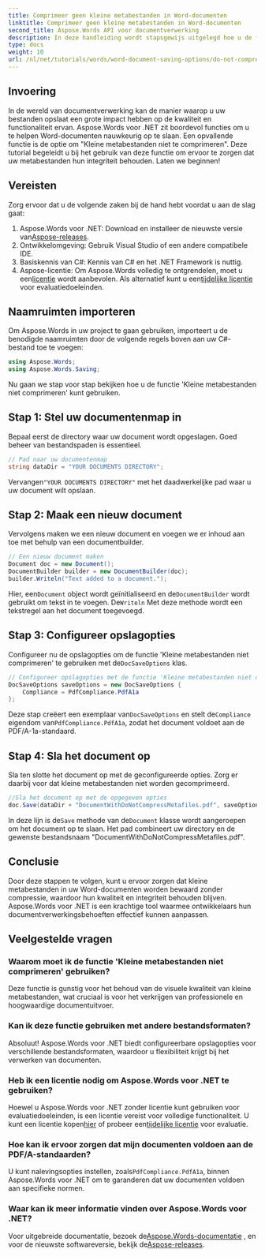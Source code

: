 ```yaml
---
title: Comprimeer geen kleine metabestanden in Word-documenten
linktitle: Comprimeer geen kleine metabestanden in Word-documenten
second_title: Aspose.Words API voor documentverwerking
description: In deze handleiding wordt stapsgewijs uitgelegd hoe u de functie 'Kleine metabestanden niet comprimeren' kunt gebruiken. Zo zorgt u ervoor dat uw documenten hun integriteit en kwaliteit behouden tijdens het opslagproces.
type: docs
weight: 10
url: /nl/net/tutorials/words/word-document-saving-options/do-not-compress-small-metafiles-word-documents/
---
```

## Invoering

In de wereld van documentverwerking kan de manier waarop u uw bestanden opslaat een grote impact hebben op de kwaliteit en functionaliteit ervan. Aspose.Words voor .NET zit boordevol functies om u te helpen Word-documenten nauwkeurig op te slaan. Een opvallende functie is de optie om "Kleine metabestanden niet te comprimeren". Deze tutorial begeleidt u bij het gebruik van deze functie om ervoor te zorgen dat uw metabestanden hun integriteit behouden. Laten we beginnen!

## Vereisten

Zorg ervoor dat u de volgende zaken bij de hand hebt voordat u aan de slag gaat:

1.  Aspose.Words voor .NET: Download en installeer de nieuwste versie van[Aspose-releases](https://releases.aspose.com/words/net/).
2. Ontwikkelomgeving: Gebruik Visual Studio of een andere compatibele IDE.
3. Basiskennis van C#: Kennis van C# en het .NET Framework is nuttig.
4.  Aspose-licentie: Om Aspose.Words volledig te ontgrendelen, moet u een[licentie](https://purchase.aspose.com/buy) wordt aanbevolen. Als alternatief kunt u een[tijdelijke licentie](https://purchase.aspose.com/temporary-license/) voor evaluatiedoeleinden.

## Naamruimten importeren

Om Aspose.Words in uw project te gaan gebruiken, importeert u de benodigde naamruimten door de volgende regels boven aan uw C#-bestand toe te voegen:

```csharp
using Aspose.Words;
using Aspose.Words.Saving;
```

Nu gaan we stap voor stap bekijken hoe u de functie 'Kleine metabestanden niet comprimeren' kunt gebruiken.

## Stap 1: Stel uw documentenmap in

Bepaal eerst de directory waar uw document wordt opgeslagen. Goed beheer van bestandspaden is essentieel.

```csharp
// Pad naar uw documentenmap
string dataDir = "YOUR DOCUMENTS DIRECTORY";
```

 Vervangen`"YOUR DOCUMENTS DIRECTORY"` met het daadwerkelijke pad waar u uw document wilt opslaan.

## Stap 2: Maak een nieuw document

Vervolgens maken we een nieuw document en voegen we er inhoud aan toe met behulp van een documentbuilder.

```csharp
// Een nieuw document maken
Document doc = new Document();
DocumentBuilder builder = new DocumentBuilder(doc);
builder.Writeln("Text added to a document.");
```

 Hier, een`Document` object wordt geïnitialiseerd en de`DocumentBuilder` wordt gebruikt om tekst in te voegen. De`Writeln` Met deze methode wordt een tekstregel aan het document toegevoegd.

## Stap 3: Configureer opslagopties

 Configureer nu de opslagopties om de functie 'Kleine metabestanden niet comprimeren' te gebruiken met de`DocSaveOptions` klas.

```csharp
// Configureer opslagopties met de functie 'Kleine metabestanden niet comprimeren'
DocSaveOptions saveOptions = new DocSaveOptions {
    Compliance = PdfCompliance.PdfA1a
};
```

 Deze stap creëert een exemplaar van`DocSaveOptions` en stelt de`Compliance` eigendom van`PdfCompliance.PdfA1a`, zodat het document voldoet aan de PDF/A-1a-standaard.

## Stap 4: Sla het document op

Sla ten slotte het document op met de geconfigureerde opties. Zorg er daarbij voor dat kleine metabestanden niet worden gecomprimeerd.

```csharp
//Sla het document op met de opgegeven opties
doc.Save(dataDir + "DocumentWithDoNotCompressMetafiles.pdf", saveOptions);
```

 In deze lijn is de`Save` methode van de`Document` klasse wordt aangeroepen om het document op te slaan. Het pad combineert uw directory en de gewenste bestandsnaam "DocumentWithDoNotCompressMetafiles.pdf".

## Conclusie

Door deze stappen te volgen, kunt u ervoor zorgen dat kleine metabestanden in uw Word-documenten worden bewaard zonder compressie, waardoor hun kwaliteit en integriteit behouden blijven. Aspose.Words voor .NET is een krachtige tool waarmee ontwikkelaars hun documentverwerkingsbehoeften effectief kunnen aanpassen.

## Veelgestelde vragen

### Waarom moet ik de functie 'Kleine metabestanden niet comprimeren' gebruiken?

Deze functie is gunstig voor het behoud van de visuele kwaliteit van kleine metabestanden, wat cruciaal is voor het verkrijgen van professionele en hoogwaardige documentuitvoer.

### Kan ik deze functie gebruiken met andere bestandsformaten?

Absoluut! Aspose.Words voor .NET biedt configureerbare opslagopties voor verschillende bestandsformaten, waardoor u flexibiliteit krijgt bij het verwerken van documenten.

### Heb ik een licentie nodig om Aspose.Words voor .NET te gebruiken?

Hoewel u Aspose.Words voor .NET zonder licentie kunt gebruiken voor evaluatiedoeleinden, is een licentie vereist voor volledige functionaliteit. U kunt een licentie kopen[hier](https://purchase.aspose.com/buy) of probeer een[tijdelijke licentie](https://purchase.aspose.com/temporary-license/) voor evaluatie.

### Hoe kan ik ervoor zorgen dat mijn documenten voldoen aan de PDF/A-standaarden?

 U kunt nalevingsopties instellen, zoals`PdfCompliance.PdfA1a`, binnen Aspose.Words voor .NET om te garanderen dat uw documenten voldoen aan specifieke normen.

### Waar kan ik meer informatie vinden over Aspose.Words voor .NET?

 Voor uitgebreide documentatie, bezoek de[Aspose.Words-documentatie](https://reference.aspose.com/words/net/) , en voor de nieuwste softwareversie, bekijk de[Aspose-releases](https://releases.aspose.com/words/net/).